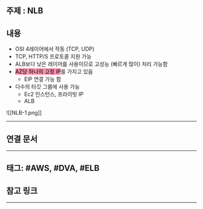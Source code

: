 

## 주제 :  NLB



## 내용 

- OSI 4레이어에서 작동 (TCP, UDP)
- TCP, HTTP/S 프로토콜 지원 가능
- ALB보다 낮은 레이어를 사용이므로 고성능 (빠르게 많이) 처리 가능함
- <mark style="background: #FF5582A6;">AZ당 하나의 고정 IP</mark>를 가지고 있음
	- EIP 연결 가능 함
- 다수의 타깃 그룹에 사용 가능
	- Ec2 인스턴스, 프라이빗 IP
	- ALB

![[NLB-1.png]]




----


## 연결 문서







---

## 태그: #AWS, #DVA, #ELB






## 참고 링크




---
